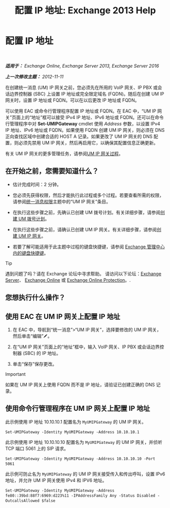 ﻿---
title: '配置 IP 地址: Exchange 2013 Help'
TOCTitle: 配置 IP 地址
ms:assetid: 100541c1-2297-4c46-9602-b304736541a8
ms:mtpsurl: https://technet.microsoft.com/zh-cn/library/Bb266940(v=EXCHG.150)
ms:contentKeyID: 50489930
ms.date: 01/11/2018
mtps_version: v=EXCHG.150
ms.translationtype: HT
---

# 配置 IP 地址

 

_**适用于：** Exchange Online, Exchange Server 2013, Exchange Server 2016_

_**上一次修改主题：** 2012-11-11_

在创建统一消息 (UM) IP 网关之前，您必须先在所用的 VoIP 网关、IP PBX 或会话边界控制器 (SBC) 上设置 IP 地址或完全限定域名 (FQDN)。随后在创建 UM IP 网关时，设置 IP 地址或 FQDN。可以在以后更改 IP 地址或 FQDN。

可以使用 EAC 或命令行管理程序配置 IP 地址或 FQDN。在 EAC 中，“UM IP 网关”页面上的“地址”框可以接受 IPv4 IP 地址、IPv6 地址或 FQDN。还可以在命令行管理程序中对 **Set-UMIPGateway** cmdlet 使用 *Address* 参数，以设置 IPv4 IP 地址、IPv6 地址或 FQDN。如果使用 FQDN 创建 UM IP 网关，则必须在 DNS 正向查找区域中创建合适的 HOST A 记录。如果更改了 UM IP 网关的 DNS 配置，则必须先禁用 UM IP 网关，然后再启用它，以确保其配置信息正确更新。

有关 UM IP 网关的更多管理任务，请参阅[UM IP 网关过程](um-ip-gateway-procedures-exchange-2013-help.md)。

## 在开始之前，您需要知道什么？

  - 估计完成时间：2 分钟。

  - 您必须先获得权限，然后才能执行此过程或多个过程。若要查看所需的权限，请参阅[统一消息权限](unified-messaging-permissions-exchange-2013-help.md)主题中的“UM IP 网关”条目。

  - 在执行这些步骤之前，先确认已创建 UM 拨号计划。有关详细步骤，请参阅[创建 UM 拨号计划](create-a-um-dial-plan-exchange-2013-help.md)。

  - 在执行这些步骤之前，请确认已创建 UM IP 网关。有关详细步骤，请参阅[创建 UM IP 网关](create-a-um-ip-gateway-exchange-2013-help.md)。

  - 若要了解可能适用于此主题中过程的键盘快捷键，请参阅 [Exchange 管理中心内的键盘快捷键](keyboard-shortcuts-in-the-exchange-admin-center-exchange-online-protection-help.md)。

> [!tip]
> 遇到问题了吗？请在 Exchange 论坛中寻求帮助。 请访问以下论坛：<a href="https://go.microsoft.com/fwlink/p/?linkid=60612">Exchange Server</a>、 <a href="https://go.microsoft.com/fwlink/p/?linkid=267542">Exchange Online</a> 或 <a href="https://go.microsoft.com/fwlink/p/?linkid=285351">Exchange Online Protection</a>。.


## 您想执行什么操作？

## 使用 EAC 在 UM IP 网关上配置 IP 地址

1.  在 EAC 中，导航到“统一消息”\>“UM IP 网关”，选择要修改的 UM IP 网关，然后单击“编辑”![编辑图标](images/Bb124582.6f53ccb2-1f13-4c02-bea0-30690e6ea71d(EXCHG.150).gif "编辑图标")。

2.  在“UM IP 网关”页面上的“地址”框中，输入 VoIP 网关、IP PBX 或会话边界控制器 (SBC) 的 IP 地址。

3.  单击“保存”保存更改。

> [!important]
> 如果在 UM IP 网关上使用 FQDN 而不是 IP 地址，请验证已创建正确的 DNS 记录。


## 使用命令行管理程序在 UM IP 网关上配置 IP 地址

此示例使用 IP 地址 10.10.10.1 配置名为 `MyUMIPGateway` 的 UM IP 网关。

    Set-UMIPGateway -Identity MyUMIPGateway -Address 10.10.10.1

此示例使用 IP 地址 10.10.10.10 配置名为 `MyUMIPGateway` 的 UM IP 网关，并侦听 TCP 端口 5061 上的 SIP 请求。

    Set-UMIPGateway -Identity MyUMIPGateway -Address 10.10.10.10 -Port 5061

此示例可防止名为 `MyUMIPGateway` 的 UM IP 网关接受传入和传出呼叫，设置 IPv6 地址，并允许 UM IP 网关使用 IPv4 和 IPV6 地址。

    Set-UMIPGateway -Identity MyUMIPGateway -Address fe80::39bd:88f7:6969:d223%11 -IPAddressFamily Any -Status Disabled -OutcallsAllowed $false

